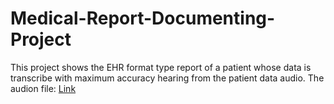 # Medical-Report-Documenting-Project
This project shows the EHR format type report of a patient whose data is transcribe with maximum accuracy hearing from the patient data audio.
The audion file: [Link](https://github.com/babylonhealth/primock57/blob/main/audio/day1_consultation03_patient.wav)

